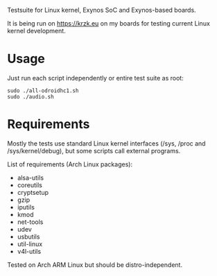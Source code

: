 Testsuite for Linux kernel, Exynos SoC and Exynos-based boards.

It is being run on https://krzk.eu on my boards for testing current Linux
kernel development.

# Usage

Just run each script independently or entire test suite as root:

	sudo ./all-odroidhc1.sh
	sudo ./audio.sh

# Requirements

Mostly the tests use standard Linux kernel interfaces (/sys, /proc
and /sys/kernel/debug), but some scripts call external programs.

List of requirements (Arch Linux packages):

* alsa-utils
* coreutils
* cryptsetup
* gzip
* iputils
* kmod
* net-tools
* udev
* usbutils
* util-linux
* v4l-utils

Tested on Arch ARM Linux but should be distro-independent.
